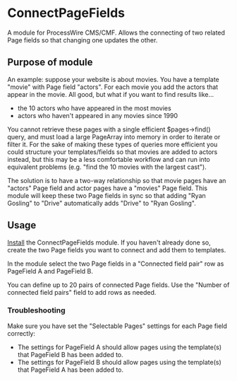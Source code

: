 # ConnectPageFields

A module for ProcessWire CMS/CMF. Allows the connecting of two related Page fields so that changing one updates the other.

## Purpose of module

An example: suppose your website is about movies. You have a template "movie" with Page field "actors". For each movie you add the actors that appear in the movie. All good, but what if you want to find results like...

* the 10 actors who have appeared in the most movies
* actors who haven't appeared in any movies since 1990

You cannot retrieve these pages with a single efficient $pages->find() query, and must load a large PageArray into memory in order to iterate or filter it. For the sake of making these types of queries more efficient you could structure your templates/fields so that movies are added to actors instead, but this may be a less comfortable workflow and can run into equivalent problems (e.g. "find the 10 movies with the largest cast").

The solution is to have a two-way relationship so that movie pages have an "actors" Page field and actor pages have a "movies" Page field. This module will keep these two Page fields in sync so that adding "Ryan Gosling" to "Drive" automatically adds "Drive" to "Ryan Gosling".

## Usage

[Install](http://modules.processwire.com/install-uninstall/) the ConnectPageFields module. If you haven't already done so, create the two Page fields you want to connect and add them to templates.
 
In the module select the two Page fields in a "Connected field pair" row as PageField A and PageField B.

You can define up to 20 pairs of connected Page fields. Use the "Number of connected field pairs" field to add rows as needed.

### Troubleshooting

Make sure you have set the "Selectable Pages" settings for each Page field correctly: 

* The settings for PageField A should allow pages using the template(s) that PageField B has been added to.
* The settings for PageField B should allow pages using the template(s) that PageField A has been added to.